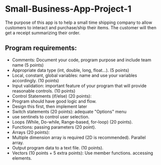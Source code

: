 # Small-Business-App-Project-1
The purpose of this app is to help a small time shipping company to allow customers to interact and purchase/ship their items. The customer will then get a receipt summarizing their order.

Program requirements:
------------------------

- Comments: Document your code, program purpose and include team name (5 points)
- Appropriate data type (int, double, long, float…). (5 points)
- Local, constant, global variables: name and use your variables accordingly. (10 points)
- Input validation: important feature of your program that will provide reasonable controls. (10 points)
- Control Statements (if/else) (20 points):
- Program should have good logic and flow.
- Design this first, then implement later
- Switch statements (20 points):
  adequate "Options" menu
- use sentinels to control user selection.
- Loops (While, Do-while, Range-based, for-loop) (20 points).
- Functions: passing parameters (20 point).
- Arrays (20 points):
- Multiple dimension array is required (2D is recommended).
  Parallel array.
- Output program data to a text file. (10 points).
- Vectors (10 points + 5 extra points):
  Use member functions.
  accessing elements.
